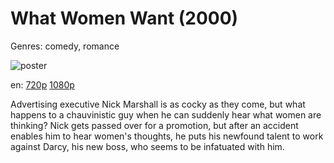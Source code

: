 # What Women Want (2000)

Genres: comedy, romance

![poster](http://image.tmdb.org/t/p/w500/xiL4PMdL2b5RRdsfEkGmaol2ScW.jpg)

en:
  [720p](magnet:?xt=urn:btih:EDFA44045EBE69E6558C7B0BB1ACD22ABFCE1C23&tr=udp://glotorrents.pw:6969/announce&tr=udp://tracker.opentrackr.org:1337/announce&tr=udp://torrent.gresille.org:80/announce&tr=udp://tracker.openbittorrent.com:80&tr=udp://tracker.coppersurfer.tk:6969&tr=udp://tracker.leechers-paradise.org:6969&tr=udp://p4p.arenabg.ch:1337&tr=udp://tracker.internetwarriors.net:1337)
  [1080p](magnet:?xt=urn:btih:8ED5F6A2AAB4F4A2B320BD6470727F8338763AB0&tr=udp://glotorrents.pw:6969/announce&tr=udp://tracker.opentrackr.org:1337/announce&tr=udp://torrent.gresille.org:80/announce&tr=udp://tracker.openbittorrent.com:80&tr=udp://tracker.coppersurfer.tk:6969&tr=udp://tracker.leechers-paradise.org:6969&tr=udp://p4p.arenabg.ch:1337&tr=udp://tracker.internetwarriors.net:1337)
  


Advertising executive Nick Marshall is as cocky as they come, but what happens to a chauvinistic guy when he can suddenly hear what women are thinking? Nick gets passed over for a promotion, but after an accident enables him to hear women's thoughts, he puts his newfound talent to work against Darcy, his new boss, who seems to be infatuated with him.